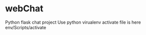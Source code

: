 # webChat
Python flask chat project
Use python virualenv
activate file is here
env/Scripts/activate
